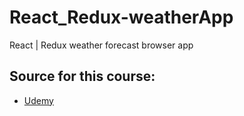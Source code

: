 # React_Redux-weatherApp
React | Redux weather forecast browser app

## Source for this course:

   * [Udemy](https://www.udemy.com/react-redux/)
